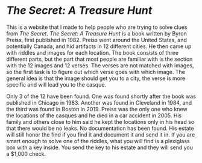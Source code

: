 # _The Secret: A Treasure Hunt_

This is a website that I made to help people who are trying to solve clues from _The Secret_. _The Secret: A Treasure Hunt_ is a book written by Byron Preiss, first published in 1982. Preiss went around the United States, and potentially Canada, and hid artifacts in 12 different cities. He then came up with riddles and images for each location. The book consists of three different parts, but the part that most people are familiar with is the section with the 12 images and 12 verses. The verses are not matched with images, so the first task is to figure out which verse goes with which image. The general idea is that the image should get you to a city, the verse is more specific and will lead you to the casque. 

Only 3 of the 12 have been found. One was found shortly after the book was published in Chicago in 1983. Another was found in Cleveland in 1984, and the third was found in Boston in 2019. Preiss was the only one who knew the locations of the casques and he died in a car accident in 2005. His family and others close to him said he kept the locations only in his head so that there would be no leaks. No documentation has been found. His estate will still honor the find if you find it and document it and send it in. If you are smart enough to solve one of the riddles, what you will find is a plexiglass box with a key inside. You send the key to his estate and they will send you a $1,000 check. 
